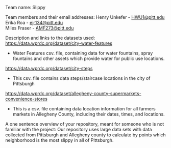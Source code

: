 Team name:
Slippy

Team members and their email addresses:
Henry Unkefer - HWU1@pitt.edu
Erika Roa - ejr134@pitt.edu   
Miles Fraser - AMF273@pitt.edu

Description and links to the datasets used:
https://data.wprdc.org/dataset/city-water-features
- Water Features csv. file, containing data for water fountains, spray fountains and other assets which provide water for public use locations.
  
https://data.wprdc.org/dataset/city-steps
- This csv. file contains data steps/staircase locations in the city of Pittsburgh
  
https://data.wprdc.org/dataset/allegheny-county-supermarkets-convenience-stores
- This is a csv. file containing data location information for all farmers markets in Allegheny County, including their dates, times, and locations.

A one sentence overview of your repository, meant for someone who is not familiar with the project:
Our repository uses large data sets with data collected from Pittsburgh and Allegheny county to calculate by points which neighborhood is the most slippy in all of Pittsburgh.
